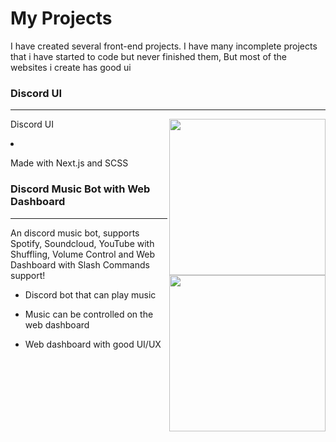 # My Projects
I have created several front-end projects. I have many incomplete projects that i have started to code but never finished them, But most of the websites i create has good ui

<h3>Discord UI</h3>
<hr/>
<img align="right" height = "250px" src="https://github.com/SudhanPlayz/Projects/raw/master/assets/dc%20ui.gif >

This is my attempt on recreating the Discord UI myself from scratch using react and scss.

- Link to web: [Discord UI](https://discord-next.vercel.app/)

- Made with Next.js and SCSS

<h3>Discord Music Bot with Web Dashboard</h3>
<hr/>
<img align="right" height = "250px" src="https://github.com/SudhanPlayz/Projects/raw/master/assets/dc%20music%20bot.png" >

An discord music bot, supports Spotify, Soundcloud, YouTube with Shuffling, Volume Control and Web Dashboard with Slash Commands support!

- Discord bot that can play music

- Music can be controlled on the web dashboard

- Web dashboard with good UI/UX